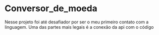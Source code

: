 # Conversor_de_moeda

Nesse projeto foi até desafiador por ser o meu primeiro contato com a linguagem. Uma das partes mais legais é a conexão da api com o código 

